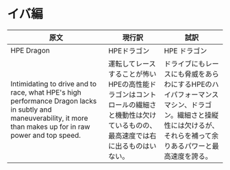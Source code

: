 # イバ編

| 原文                                                                                                                                                               | 現行訳                                                                 | 試訳                                                                              |
| ---------------------------------------------------------------------------------------------------------------------------------------------------------------- | ------------------------------------------------------------------- | ------------------------------------------------------------------------------- |
| HPE Dragon                                                                                                                                                       | HPEドラゴン                                                             | HPE ドラゴン                                                                        |
| Intimidating to drive and to race, what HPE's high performance Dragon lacks in subtly and maneuverability, it more than makes up for in raw power and top speed. | 運転してレースすることが怖いHPEの高性能ドラゴンはコントロールの繊細さと機動性は欠けているものの、最高速度では右に出るものはいない。 | ドライブにもレースにも脅威をあらわにするHPEのハイパフォーマンスマシン、ドラゴン。繊細さと操縦性には欠けるが、それらを補って余りあるパワーと最高速度を誇る。 |

